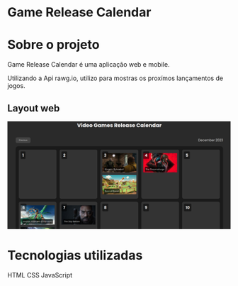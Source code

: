 # Game Release Calendar

# Sobre o projeto

Game Release Calendar é uma aplicação web e mobile.

Utilizando a Api rawg.io, utilizo para mostras os proxímos lançamentos de jogos. 

## Layout web
![Alt text](<Captura de tela de 2023-11-20 10-54-11.png>)

# Tecnologias utilizadas
HTML
CSS
JavaScript